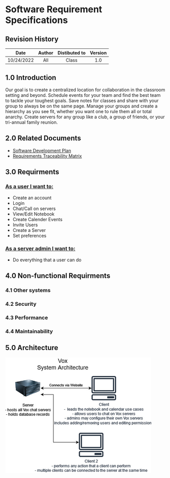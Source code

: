 # Software Requirement Specifications
## Revision History
|Date|Author|Distibuted to|Version|
|----|:----:|:-----------:|:-----:|
|10/24/2022|All|Class|1.0|
## 1.0 Introduction
Our goal is to create a centralized location for collaboration in the classroom setting and beyond. Schedule events for your team and find the best team to tackle your toughest goals. Save notes for classes and share with your group to always be on the same page. Manage your groups and create a hierarchy as you see fit, whether you want one to rule them all or total anarchy. Create servers for any group like a club, a group of friends, or your tri-annual family reunion.


## 2.0 Related Documents
- [Software Development Plan](/design_document.md)
- [Requirements Traceability Matrix]()

## 3.0 Requirments
### <ins>As a user I want to:</ins>
- Create an account
- Login 
- Chat/Call on servers
- View/Edit Notebook
- Create Calender Events
- Invite Users
- Create a Server
- Set preferences

### <ins>As a server admin I want to: </ins>
- Do everything that a user can do 

## 4.0 Non-functional Requirments

### 4.1 Other systems

### 4.2 Security

### 4.3 Performance 

### 4.4 Maintainability

## 5.0 Architecture
![Hardware Architecture](/images/architecture.jpg)

